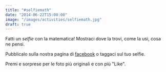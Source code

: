 ```yaml
---
title: "#selfiemath"
date: "2014-06-22T15:00:00"
image: "/images/activities/selfiemath.jpg"
draft: true
---
```


Fatti un *selfie* con la matematica! Mostraci dove la trovi, come la usi, cosa ne pensi.

Pubblicalo sulla nostra pagina di [facebook][1] o taggaci sul tuo selfie.

Premi e sorprese per le foto più originali e con più "Like".

[1]: http://www.facebook.com/pigreco.luogoideale
